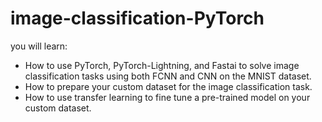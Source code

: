# image-classification-PyTorch
you will learn:
  * How to use PyTorch, PyTorch-Lightning, and Fastai to solve image classification tasks using both FCNN and CNN on the MNIST dataset.
  * How to prepare your custom dataset for the image classification task.
  * How to use transfer learning to fine tune a pre-trained model on your custom dataset.
